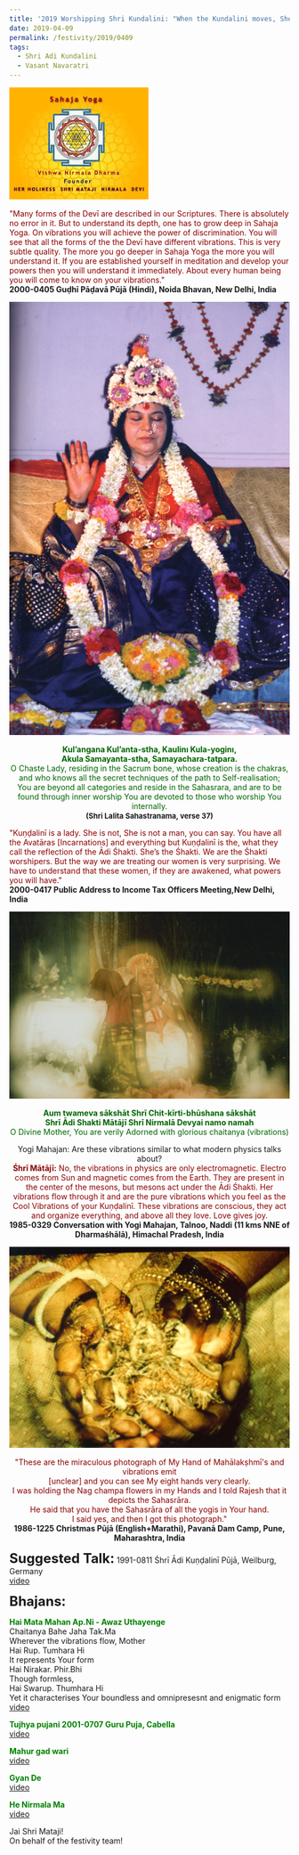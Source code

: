```yaml
---
title: '2019 Worshipping Shri Kundalini: "When the Kundalini moves, She makes vibrations"'
date: 2019-04-09
permalink: /festivity/2019/0409
tags:
  - Shri Adi Kundalini
  - Vasant Navaratri
---
```


![PICTURE 1](/images/image1.png)

<p>
<font color="DarkRed">"Many forms of the Devī are described in our Scriptures. There is absolutely no error in it. But to understand its depth, one has to grow deep in Sahaja Yoga. On vibrations you will achieve the power of discrimination. You will see that all the forms of the the Devī have different vibrations. This is very subtle quality. The more you go deeper in Sahaja Yoga the more you will understand it. If you are established yourself in meditation and develop your powers then you will understand it immediately. About every human being you will come to know on your vibrations."</font><br>
<b>2000-0405 Guḍhī Pāḍavā Pūjā (Hindi), Noida Bhavan, New Delhi, India</b>
</p>

<div style="text-align: center"><img src="/images/image76.png" /></div>

<p style="text-align:center;">
<font color="DarkGreen"><b>Kul’angana Kul’anta-stha, Kaulinı Kula-yoginı,<br>
Akula Samayanta-stha, Samayachara-tatpara.</b><br>
O Chaste Lady, residing in the Sacrum bone, whose creation is the chakras, and who knows all the secret techniques of the path to Self-realisation;<br>
You are beyond all categories and reside in the Sahasrara, and are to be found through inner worship You are devoted to those who worship You internally.</font><br>
<font size="-1"><b>(Shri Lalita Sahastranama, verse 37)</b></font><br>
</p>

<p>
<font color="DarkRed">"Kuṇḍalinī is a lady. She is not, She is not a man, you can say. You have all the Avatāras [Incarnations] and everything but Kuṇḍalinī is the, what they call the reflection of the Ādi Śhakti. She’s the Śhakti. We are the Śhakti worshipers. But the way we are treating our women is very surprising. We have to understand that these women, if they are awakened, what powers you will have."</font><br>
<b>2000-0417 Public Address to Income Tax Officers Meeting,New Delhi, India</b>
</p>

<div style="text-align: center"><img src="/images/image77.png" /></div>

<p style="text-align:center;">
<font color="DarkGreen"><b>Aum twameva sākshāt Shrī Chit-kīrti-bhūshana sākshāt<br>
Shrī Ādi Shakti Mātājī Shrī Nirmalā Devyai namo namah</b><br>
O Divine Mother, You are verily Adorned with glorious chaitanya (vibrations)</font><br>
</p>

<p style="text-align:center;">
Yogi Mahajan: Are these vibrations similar to what modern physics talks about?<br>
<font color="DarkRed"><b>Śhrī Mātājī:</b> No, the vibrations in physics are only electromagnetic. Electro comes from Sun and magnetic comes from the Earth. They are present in the center of the mesons, but mesons act under the Ādi Śhakti. Her vibrations flow through it and are the pure vibrations which you feel as the Cool Vibrations of your Kuṇḍalinī. These vibrations are conscious, they act and organize everything, and above all they love. Love gives joy.</font><br>
<b>1985-0329 Conversation with Yogi Mahajan, Talnoo, Naddi (11 kms NNE of Dharmaśhālā), Himachal Pradesh, India</b>
</p>

<div style="text-align: center"><img src="/images/image78.png" /></div>

<p style="text-align:center;">
<font color="DarkRed">"These are the miraculous photograph of My Hand of  Mahālakṣhmī's and vibrations emit<br> 
[unclear] and you can see My eight hands very clearly.<br>
I was holding the Nag champa flowers in my Hands and I told Rajesh that it depicts the Sahasrāra.<br> 
He said that you have the Sahasrāra of all the yogis in Your hand.<br>
I said yes, and then I got this photograph."</font><br>
<b>1986-1225 Christmas Pūjā (English+Marathi), Pavanā Dam Camp, Pune, Maharashtra, India</b><br>
</p>

<font size="+2"><b>Suggested Talk:</b></font> 1991-0811 Śhrī Ādi Kuṇḍalinī Pūjā, Weilburg, Germany<br><a href="https://www.youtube.com/watch?v=7uSGgzf6Rrg"> video</a><br>

<font size="+2"><b>Bhajans:</b></font>

<p>
<font color="green"><b>Hai Mata Mahan Ap.Ni - Awaz Uthayenge</b></font><br>
Chaitanya Bahe Jaha Tak.Ma<br>
Wherever the vibrations flow, Mother<br>
Hai Rup. Tumhara Hi<br>
It represents Your form<br>
Hai Nirakar. Phir.Bhi<br>
Though formless,<br>
Hai Swarup. Thumhara Hi<br>
Yet it characterises Your boundless and omnipresesnt and enigmatic form<br>
<a href="https://www.youtube.com/watch?v=MwI6Uxmdja8"> video</a><br>
</p>

<p>
<font color="green"><b>Tujhya pujani 2001-0707 Guru Puja, Cabella</b></font><br>
<a href="https://www.youtube.com/watch?v=iJiGVlWeUlA">video</a>
</p>

<p>
<font color="green"><b>Mahur gad wari</b></font><br>
<a href="https://www.youtube.com/watch?v=OQ53PXIz4w0">video</a>
</p>
 
<p>
<font color="green"><b>Gyan De</b></font><br>
<a href="https://www.youtube.com/watch?v=cvUBcvkzN7c&nohtml5=False">video</a> 
</p>

<p>
<font color="green"><b>He Nirmala Ma</b></font><br>
<a href="https://www.youtube.com/watch?v=v7T1xpKkYFU">video</a> 
</p>

Jai Shri Mataji!<br>
On behalf of the festivity team!